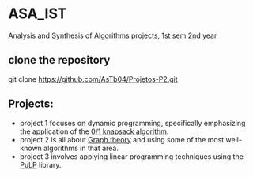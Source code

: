 # ASA_IST
Analysis and Synthesis of Algorithms projects, 1st sem 2nd year
## clone the repository
git clone https://github.com/AsTb04/Projetos-P2.git
## Projects:
- project 1 focuses on dynamic programming, specifically emphasizing the application of the [0/1 knapsack algorithm](https://en.wikipedia.org/wiki/Knapsack_problem).
- project 2 is all about [Graph theory](https://en.wikipedia.org/wiki/Graph_theory) and using some of the most well-known algorithms in that area.
- project 3 involves applying linear programming techniques using the [PuLP](https://pypi.org/project/PuLP/) library.